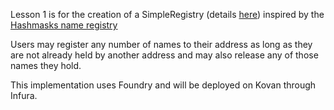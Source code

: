 Lesson 1 is for the creation of a SimpleRegistry (details [here](https://github.com/yieldprotocol/mentorship2022/issues/1)) inspired by the [Hashmasks name registry](https://www.thehashmasks.com/names)

Users may register any number of names to their address as long as they are not already held by another address and may also release any of those names they hold.

This implementation uses Foundry and will be deployed on Kovan through Infura. 